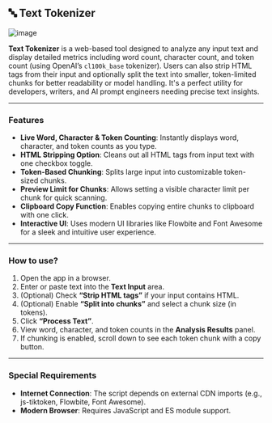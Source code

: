 ## 🔤 Text Tokenizer
![image](https://github.com/user-attachments/assets/df931bdc-d0eb-4b3b-987d-1db2d8d0aeb3)

**Text Tokenizer** is a web-based tool designed to analyze any input text and display detailed metrics including word count, character count, and token count (using OpenAI’s `cl100k_base` tokenizer). Users can also strip HTML tags from their input and optionally split the text into smaller, token-limited chunks for better readability or model handling. It's a perfect utility for developers, writers, and AI prompt engineers needing precise text insights.

---

### Features

- **Live Word, Character & Token Counting**: Instantly displays word, character, and token counts as you type.
- **HTML Stripping Option**: Cleans out all HTML tags from input text with one checkbox toggle.
- **Token-Based Chunking**: Splits large input into customizable token-sized chunks.
- **Preview Limit for Chunks**: Allows setting a visible character limit per chunk for quick scanning.
- **Clipboard Copy Function**: Enables copying entire chunks to clipboard with one click.
- **Interactive UI**: Uses modern UI libraries like Flowbite and Font Awesome for a sleek and intuitive user experience.

---

### How to use?

1. Open the app in a browser.
2. Enter or paste text into the **Text Input** area.
3. (Optional) Check **“Strip HTML tags”** if your input contains HTML.
4. (Optional) Enable **“Split into chunks”** and select a chunk size (in tokens).
5. Click **“Process Text”**.
6. View word, character, and token counts in the **Analysis Results** panel.
7. If chunking is enabled, scroll down to see each token chunk with a copy button.

---

### Special Requirements

- **Internet Connection**: The script depends on external CDN imports (e.g., js-tiktoken, Flowbite, Font Awesome).
- **Modern Browser**: Requires JavaScript and ES module support.
